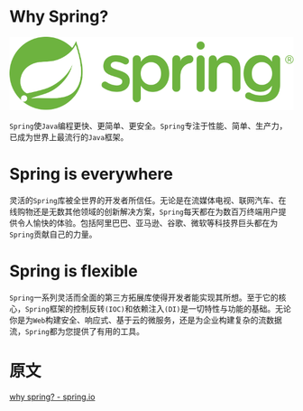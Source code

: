 # Why Spring?

![spring-logo](images/spring-logo.svg)

`Spring`使`Java`编程更快、更简单、更安全。`Spring`专注于性能、简单、生产力，已成为世界上最流行的`Java`框架。

# Spring is everywhere

灵活的`Spring`库被全世界的开发者所信任。无论是在流媒体电视、联网汽车、在线购物还是无数其他领域的创新解决方案，`Spring`每天都在为数百万终端用户提供令人愉快的体验。包括阿里巴巴、亚马逊、谷歌、微软等科技界巨头都在为`Spring`贡献自己的力量。

# Spring is flexible

`Spring`一系列灵活而全面的第三方拓展库使得开发者能实现其所想。至于它的核心，`Spring`框架的控制反转`(IOC)`和依赖注入`(DI)`是一切特性与功能的基础。无论你是为`Web`构建安全、响应式、基于云的微服务，还是为企业构建复杂的流数据流，`Spring`都为您提供了有用的工具。

# 原文

[why spring? - spring.io](https://spring.io/why-spring)